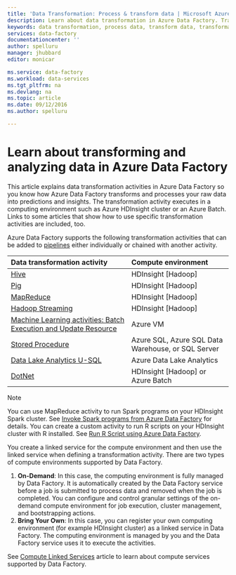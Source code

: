 ```yaml
---
title: 'Data Transformation: Process & transform data | Microsoft Azure'
description: Learn about data transformation in Azure Data Factory. Transform and process data in Azure HDInsight cluster or an Azure Batch.
keywords: data transformation, process data, transform data, transformation activity
services: data-factory
documentationcenter: ''
author: spelluru
manager: jhubbard
editor: monicar

ms.service: data-factory
ms.workload: data-services
ms.tgt_pltfrm: na
ms.devlang: na
ms.topic: article
ms.date: 09/12/2016
ms.author: spelluru

---
```

# Learn about transforming and analyzing data in Azure Data Factory
This article explains data transformation activities in Azure Data Factory so you know how Azure Data Factory transforms and processes your raw data into predictions and insights. The transformation activity executes in a computing environment such as Azure HDInsight cluster or an Azure Batch. Links to some articles that show how to use specific transformation activities are included, too.

Azure Data Factory supports the following transformation activities that can be added to [pipelines](data-factory-create-pipelines.md) either individually or chained with another activity.

| Data transformation activity | Compute environment  |
|:--- |:--- |
| [Hive](data-factory-hive-activity.md) |HDInsight [Hadoop]  |
| [Pig](data-factory-pig-activity.md) |HDInsight [Hadoop]   |
| [MapReduce](data-factory-map-reduce.md) |HDInsight [Hadoop]   |
| [Hadoop Streaming](data-factory-hadoop-streaming-activity.md) |HDInsight [Hadoop] |
| [Machine Learning activities: Batch Execution and Update Resource](data-factory-azure-ml-batch-execution-activity.md) |Azure VM  |
| [Stored Procedure](data-factory-stored-proc-activity.md) |Azure SQL, Azure SQL Data Warehouse, or SQL Server | |
| [Data Lake Analytics U-SQL](data-factory-usql-activity.md) |Azure Data Lake Analytics  |
| [DotNet](data-factory-use-custom-activities.md) |HDInsight [Hadoop] or Azure Batch |

> [!NOTE]
> You can use MapReduce activity to run Spark programs on your HDInsight Spark cluster. See [Invoke Spark programs from Azure Data Factory](data-factory-spark.md) for details.
> You can create a custom activity to run R scripts on your HDInsight cluster with R installed. See [Run R Script using Azure Data Factory](https://github.com/Azure/Azure-DataFactory/tree/master/Samples/RunRScriptUsingADFSample). 
> 
> 

You create a linked service for the compute environment and then use the linked service when defining a transformation activity. There are two types of compute environments supported by Data Factory. 

1. **On-Demand**:  In this case, the computing environment is fully managed by Data Factory. It is automatically created by the Data Factory service before a job is submitted to process data and removed when the job is completed. You can configure and control granular settings of the on-demand compute environment for job execution, cluster management, and bootstrapping actions. 
2. **Bring Your Own**: In this case, you can register your own computing environment (for example HDInsight cluster) as a linked service in Data Factory. The computing environment is managed by you and the Data Factory service uses it to execute the activities. 

See [Compute Linked Services](data-factory-compute-linked-services.md) article to learn about compute services supported by Data Factory. 

